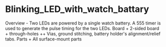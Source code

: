 # Blinking_LED_with_watch_battary
 Overview - Two LEDs are powered by a single watch battery. A 555 timer is used to generate the pulse timing for the two LEDs. Board + 2-sided board + through-holes ++ Vias, ground stitching, battery holder's alignment/relief tabs. Parts + All surface-mount parts
